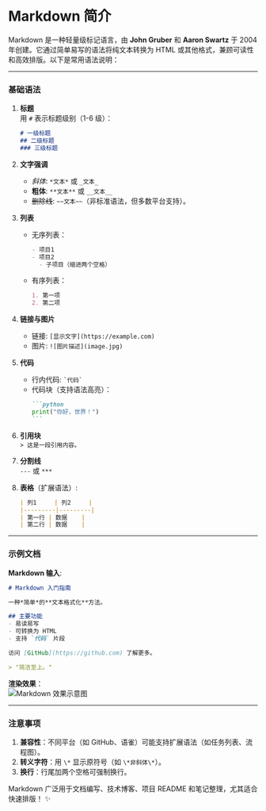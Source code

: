 # **Markdown 简介**  
Markdown 是一种轻量级标记语言，由 **John Gruber** 和 **Aaron Swartz** 于 2004 年创建。它通过简单易写的语法将纯文本转换为 HTML 或其他格式，兼顾可读性和高效排版。以下是常用语法说明：

---

### **基础语法**
1. **标题**  
   用 `#` 表示标题级别（1-6 级）：
   ```markdown
   # 一级标题
   ## 二级标题
   ### 三级标题
   ```

2. **文字强调**  
   - *斜体*: `*文本*` 或 `_文本_`  
   - **粗体**: `**文本**` 或 `__文本__`  
   - ~~删除线~~: `~~文本~~`（非标准语法，但多数平台支持）。

3. **列表**  
   - 无序列表：
     ```markdown
     - 项目1
     - 项目2
       - 子项目（缩进两个空格）
     ```
   - 有序列表：
     ```markdown
     1. 第一项
     2. 第二项
     ```

4. **链接与图片**  
   - 链接: `[显示文字](https://example.com)`  
   - 图片: `![图片描述](image.jpg)`

5. **代码**  
   - 行内代码: `` `代码` ``  
   - 代码块（支持语法高亮）：
     ````markdown
     ```python
     print("你好，世界！")
     ```
     ````

6. **引用块**  
   `> 这是一段引用内容。`

7. **分割线**  
   `---` 或 `***`

8. **表格**（扩展语法）:  
   ```markdown
   | 列1     | 列2     |
   |---------|---------|
   | 第一行 | 数据    |
   | 第二行 | 数据    |
   ```

---

### **示例文档**
**Markdown 输入**:
```markdown
# Markdown 入门指南

一种*简单*的**文本格式化**方法。

## 主要功能
- 易读易写
- 可转换为 HTML
- 支持 `代码` 片段

访问 [GitHub](https://github.com) 了解更多。

> "简洁至上。"
```

**渲染效果**：  
![Markdown 效果示意图](https://via.placeholder.com/400x200?text=模拟渲染效果)

---

### **注意事项**
1. **兼容性**：不同平台（如 GitHub、语雀）可能支持扩展语法（如任务列表、流程图）。  
2. **转义字符**：用 `\*` 显示原符号（如 `\*非斜体\*`）。  
3. **换行**：行尾加两个空格可强制换行。  

Markdown 广泛用于文档编写、技术博客、项目 README 和笔记整理，尤其适合快速排版！ ✨